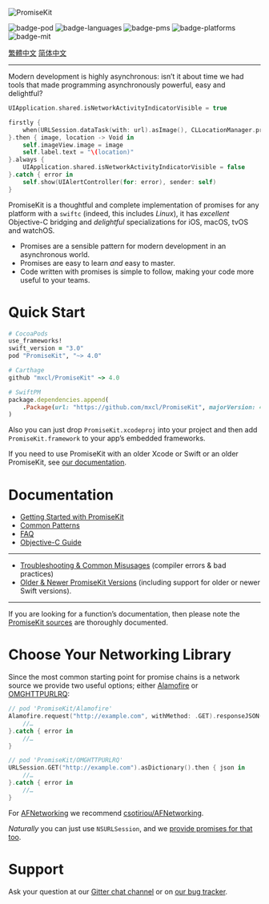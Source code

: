 ![PromiseKit](http://promisekit.org/public/img/logo-tight.png)

![badge-pod] ![badge-languages] ![badge-pms] ![badge-platforms] ![badge-mit]

[繁體中文](README.zh_Hant.md) [简体中文](README.zh_CN.md)

---

Modern development is highly asynchronous: isn’t it about time we had tools that
made programming asynchronously powerful, easy and delightful?

```swift
UIApplication.shared.isNetworkActivityIndicatorVisible = true

firstly {
    when(URLSession.dataTask(with: url).asImage(), CLLocationManager.promise())
}.then { image, location -> Void in
    self.imageView.image = image
    self.label.text = "\(location)"
}.always {
    UIApplication.shared.isNetworkActivityIndicatorVisible = false
}.catch { error in
    self.show(UIAlertController(for: error), sender: self)
}
```

PromiseKit is a thoughtful and complete implementation of promises for any
platform with a `swiftc` (indeed, this includes *Linux*), it has
*excellent* Objective-C bridging and *delightful* specializations for iOS,
macOS, tvOS and watchOS.

* Promises are a sensible pattern for modern development in an asynchronous world.
* Promises are easy to learn *and* easy to master.
* Code written with promises is simple to follow, making your code more useful to your teams.


# Quick Start

```ruby
# CocoaPods
use_frameworks!
swift_version = "3.0"
pod "PromiseKit", "~> 4.0"

# Carthage
github "mxcl/PromiseKit" ~> 4.0

# SwiftPM
package.dependencies.append(
    .Package(url: "https://github.com/mxcl/PromiseKit", majorVersion: 4)
)
```

Also you can just drop `PromiseKit.xcodeproj` into your project and then add
`PromiseKit.framework` to your app’s embedded frameworks.

If you need to use PromiseKit with an older Xcode or Swift or an older
PromiseKit, see [our documentation](Documentation/PromiseKitVersions.md).


# Documentation

* [Getting Started with PromiseKit](Documentation/101.md)
* [Common Patterns](Documentation/CommonPatterns.md)
* [FAQ](Documentation/FAQ.md)
* [Objective-C Guide](Documentation/ObjectiveC.md)

---

* [Troubleshooting & Common Misusages](Documentation/Troubleshooting&Misusage.md) (compiler errors & bad practices)
* [Older & Newer PromiseKit Versions](Documentation/PromiseKitVersions.md) (including support for older or newer Swift versions).

---

If you are looking for a function’s documentation, then please note the
[PromiseKit sources](Sources/) are thoroughly documented.


# Choose Your Networking Library

Since the most common starting point for promise chains is a network source we
provide two useful options; either [Alamofire] or [OMGHTTPURLRQ]:

```swift
// pod 'PromiseKit/Alamofire'  
Alamofire.request("http://example.com", withMethod: .GET).responseJSON().then { json in
    //…
}.catch { error in
    //…
}

// pod 'PromiseKit/OMGHTTPURLRQ'
URLSession.GET("http://example.com").asDictionary().then { json in
    //…
}.catch { error in
    //…
}
```

For [AFNetworking] we recommend [csotiriou/AFNetworking].

*Naturally* you can just use `NSURLSession`, and we [provide promises for that
too](https://github.com/PromiseKit/Foundation).


# Support

Ask your question at our [Gitter chat channel](https://gitter.im/mxcl/PromiseKit) or on
[our bug tracker](https://github.com/mxcl/PromiseKit/issues/new).


[badge-pod]: https://img.shields.io/cocoapods/v/PromiseKit.svg?label=version
[badge-pms]: https://img.shields.io/badge/supports-CocoaPods%20%7C%20Carthage%20%7C%20SwiftPM-green.svg
[badge-languages]: https://img.shields.io/badge/languages-Swift%20%7C%20ObjC-orange.svg
[badge-platforms]: https://img.shields.io/badge/platforms-macOS%20%7C%20iOS%20%7C%20watchOS%20%7C%20tvOS-lightgrey.svg
[badge-mit]: https://img.shields.io/badge/license-MIT-blue.svg
[OMGHTTPURLRQ]: https://github.com/mxcl/OMGHTTPURLRQ
[Alamofire]: http://alamofire.org
[AFNetworking]: https://github.com/AFNetworking/AFNetworking
[csotiriou/AFNetworking]: https://github.com/csotiriou/AFNetworking-PromiseKit
